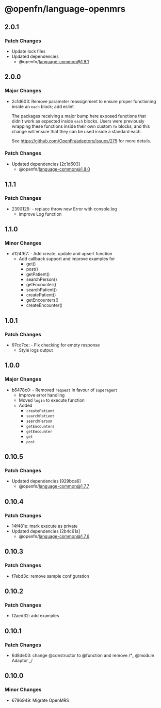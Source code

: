 # @openfn/language-openmrs

## 2.0.1

### Patch Changes

- Update lock files
- Updated dependencies
  - @openfn/language-common@1.8.1

## 2.0.0

### Major Changes

- 2c1d603: Remove parameter reassignment to ensure proper functioning inside an
  `each` block; add eslint

  The packages receiving a major bump here exposed functions that didn't work as
  expected inside `each` blocks. Users were previously wrapping these functions
  inside their own custom `fn` blocks, and this change will ensure that they can
  be used inside a standard each.

  See https://github.com/OpenFn/adaptors/issues/275 for more details.

### Patch Changes

- Updated dependencies [2c1d603]
  - @openfn/language-common@1.8.0

## 1.1.1

### Patch Changes

- 2390129: - replace throw new Error with console.log
  - improve Log function

## 1.1.0

### Minor Changes

- d124f67: - Add create, update and upsert function
  - Add callback support and improve examples for
    - get()
    - post()
    - getPatient()
    - searchPerson()
    - getEncounter()
    - searchPatient()
    - createPatient()
    - getEncounters()
    - createEncounter()

## 1.0.1

### Patch Changes

- 97cc7ce: - Fix checking for empty response
  - Style logs output

## 1.0.0

### Major Changes

- b6478c0: - Removed `request` in favour of `superagent`
  - Improve error handling
  - Moved `login` to execute function
  - Added
    - `createPatient`
    - `searchPatient`
    - `searchPerson`
    - `getEncounters`
    - `getEncounter`
    - `get`
    - `post`

## 0.10.5

### Patch Changes

- Updated dependencies [929bca6]
  - @openfn/language-common@1.7.7

## 0.10.4

### Patch Changes

- 14f481e: mark execute as private
- Updated dependencies [2b4c61a]
  - @openfn/language-common@1.7.6

## 0.10.3

### Patch Changes

- f7ebd3c: remove sample configuration

## 0.10.2

### Patch Changes

- f2aed32: add examples

## 0.10.1

### Patch Changes

- 6d8de03: change @constructor to @function and remove /\*_ @module Adaptor _/

## 0.10.0

### Minor Changes

- 6786949: Migrate OpenMRS
